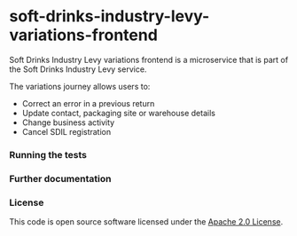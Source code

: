 
# soft-drinks-industry-levy-variations-frontend

Soft Drinks Industry Levy variations frontend is a microservice that is part of the Soft Drinks Industry Levy service. 

The variations journey allows users to: 
- Correct an error in a previous return
- Update contact, packaging site or warehouse details
- Change business activity
- Cancel SDIL registration

### Running the tests


### Further documentation


### License

This code is open source software licensed under the [Apache 2.0 License]("http://www.apache.org/licenses/LICENSE-2.0.html").